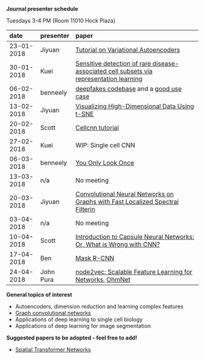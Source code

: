 **Journal presenter schedule**

Tuesdays 3-4 PM (Room 11010 Hock Plaza)

| date       | presenter | paper                                                                                                                                                                                                                                                                                                                                                 |
|:-----------|:----------|:------------------------------------------------------------------------------------------------------------------------------------------------------------------------------------------------------------------------------------------------------------------------------------------------------------------------------------------------------|
| 23-01-2018 | Jiyuan    | [Tutorial on Variational Autoencoders](https://github.com/cliburn/bio-deep-learning-group/blob/master/papers/Tutorial%20on%20Variational%20Autoencoders.pdf)                                                                                                                                                                                          |
| 30-01-2018 | Kuei      | [Sensitive detection of rare disease-associated cell subsets via representation learning](https://github.com/cliburn/bio-deep-learning-group/blob/master/papers/Cellcnn_Sensitive_detection_rare_diseased_associated_cell_subset.pdf)                                                                                                                 |
| 06-02-2018 | benneely  | [deepfakes codebase](https://github.com/deepfakes/faceswap) and a [good use case](http://svencharleer.com/blog/2018/02/02/family-fun-with-deepfakes-or-how-i-got-my-wife-onto-the-tonight-show/)                                                                                                                                                      |
| 13-02-2018 | Jiyuan    | [Visualizing High-Dimensional Data Using t-SNE](https://lvdmaaten.github.io/publications/papers/JMLR_2008.pdf)                                                                                                                                                                                                                                        |
| 20-02-2018 | Scott     | [Cellcnn tutorial](https://github.com/eiriniar/CellCnn)                                                                                                                                                                                                                                                                                               |
| 27-02-2018 | Kuei      | WIP: Single cell CNN                                                                                                                                                                                                                                                                                                                                  |
| 06-03-2018 | benneely  | [You Only Look Once](https://www.cv-foundation.org/openaccess/content_cvpr_2016/papers/Redmon_You_Only_Look_CVPR_2016_paper.pdf)                                                                                                                                                                                                                      |
| 13-03-2018 | n/a       | No meeting                                                                                                                                                                                                                                                                                                                                            |
| 20-03-2018 | Jiyuan    | [Convolutional Neural Networks on Graphs with Fast Localized Spectral Filterin](https://arxiv.org/pdf/1606.09375)                                                                                                                                                                                                                                     |
| 03-04-2018 | n/a       | No meeting                                                                                                                                                                                                                                                                                                                                            |
| 10-04-2018 | Scott     | [Introduction to Capsule Neural Networks: Or, What is Wrong with CNN?](https://arxiv.org/pdf/1710.09829.pdf)                                                                                                                                                                                                                                          |
| 17-04-2018 | Ben       | [Mask R-CNN](https://www.google.com/url?sa=t&rct=j&q=&esrc=s&source=web&cd=2&cad=rja&uact=8&ved=0ahUKEwix6MPs56PaAhWJm1kKHS7HBEIQFgg8MAE&url=https%3A%2F%2Farxiv.org%2Fpdf%2F1703.06870&usg=AOvVaw1Lg5lOOWROg7pP4gnzdu92)                                                                                                                             |
| 24-04-2018 | John Pura | [node2vec: Scalable Feature Learning for Networks](https://www.google.com/url?sa=t&rct=j&q=&esrc=s&source=web&cd=1&ved=0ahUKEwi_0OmB6KPaAhXKzlkKHTc4D5sQFggsMAA&url=https%3A%2F%2Fcs.stanford.edu%2F~jure%2Fpubs%2Fnode2vec-kdd16.pdf&usg=AOvVaw25MLdpBFEhSJP69Ev-LA2x), [OhmNet](https://academic.oup.com/bioinformatics/article/33/14/i190/3953967) |


**General topics of interest**

- Autoencoders, dimension reduction and learning complex features
- [Graph convolutional networks](http://tkipf.github.io/graph-convolutional-networks/)
- Applications of deep learning to single cell biology
- Applications of deep learning for image segmentation

**Suggested papers to be adopted - feel free to add!**

- [Spatial Transformer Networks](https://www.google.com/url?sa=t&rct=j&q=&esrc=s&source=web&cd=2&cad=rja&uact=8&ved=0ahUKEwiHg-G86aPaAhVouVkKHXK_A1wQFghBMAE&url=https%3A%2F%2Farxiv.org%2Fpdf%2F1506.02025&usg=AOvVaw3R8s7zcRKHZLQkLiIP2O_u)
